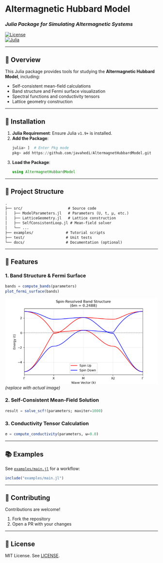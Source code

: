 # **Altermagnetic Hubbard Model**  
### *Julia Package for Simulating Altermagnetic Systems*  

[![License](https://img.shields.io/badge/License-MIT-blue.svg)](LICENSE)  
[![Julia](https://img.shields.io/badge/Julia-1.9%2B-purple.svg)](https://julialang.org/)  
<!-- [![DOI](https://zenodo.org/badge/DOI/XXXXXX.svg)](https://doi.org/XXXXXX) *(optional)*  -->

---

## **📌 Overview**  
This Julia package provides tools for studying the **Altermagnetic Hubbard Model**, including:  
- Self-consistent mean-field calculations  
- Band structure and Fermi surface visualization  
- Spectral functions and conductivity tensors  
- Lattice geometry construction  

---

## **🚀 Installation**  
1. **Julia Requirement**: Ensure Julia `v1.9+` is installed.  
2. **Add the Package**:  
   ```julia
   julia> ]  # Enter Pkg mode
   pkg> add https://github.com/javahedi/AltermagnetHubbardModel.git
   ```
3. **Load the Package**:  
   ```julia
   using AltermagnetHubbardModel
   ```

---

## **📂 Project Structure**  
```plaintext
.
├── src/                     # Source code
│   ├── ModelParameters.jl   # Parameters (U, t, μ, etc.)
│   ├── LatticeGeometry.jl   # Lattice construction
│   ├── SelfConsistentLoop.jl # Mean-field solver
│   └── ...                  
├── examples/               # Tutorial scripts
├── test/                   # Unit tests
└── docs/                   # Documentation (optional)
```

---

## **🎯 Features**  
### **1. Band Structure & Fermi Surface**  
```julia
bands = compute_bands(parameters)
plot_fermi_surface(bands)
```
![Example Band Structure](examples/band.png) *(replace with actual image)*  

### **2. Self-Consistent Mean-Field Solution**  
```julia
result = solve_scf!(parameters; maxiter=1000)
```

### **3. Conductivity Tensor Calculation**  
```julia
σ = compute_conductivity(parameters, ω=0.0)
```

---

## **📚 Examples**  
See [`examples/main.jl`](examples/main.jl) for a workflow:  
```julia
include("examples/main.jl")
```


---

## **🤝 Contributing**  
Contributions are welcome!  
1. Fork the repository  
2. Open a PR with your changes  

---

## **📄 License**  
MIT License. See [LICENSE](LICENSE).  


